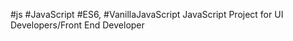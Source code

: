 #js #JavaScript #ES6, #VanillaJavaScript
JavaScript Project for UI Developers/Front End Developer



